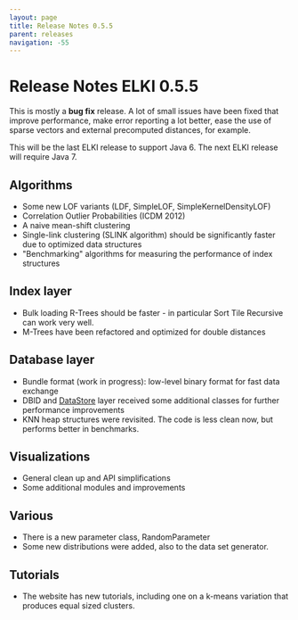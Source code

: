 ```yaml
---
layout: page
title: Release Notes 0.5.5
parent: releases
navigation: -55
---
```



Release Notes ELKI 0.5.5
========================

This is mostly a **bug fix** release. A lot of small issues have been fixed that improve performance, make error reporting a lot better, ease the use of sparse vectors and external precomputed distances, for example.

This will be the last ELKI release to support Java 6. The next ELKI release will require Java 7.

Algorithms
----------

-  Some new LOF variants (LDF, SimpleLOF, SimpleKernelDensityLOF)
-  Correlation Outlier Probabilities (ICDM 2012)
-  A naive mean-shift clustering
-  Single-link clustering (SLINK algorithm) should be significantly faster due to optimized data structures
-  "Benchmarking" algorithms for measuring the performance of index structures

Index layer
-----------

-  Bulk loading R-Trees should be faster - in particular Sort Tile Recursive can work very well.
-  M-Trees have been refactored and optimized for double distances

Database layer
--------------

-  Bundle format (work in progress): low-level binary format for fast data exchange
-  DBID and [DataStore](/dev/data_store) layer received some additional classes for further performance improvements
-  KNN heap structures were revisited. The code is less clean now, but performs better in benchmarks.

Visualizations
--------------

-  General clean up and API simplifications
-  Some additional modules and improvements

Various
-------

-  There is a new parameter class, RandomParameter
-  Some new distributions were added, also to the data set generator.

Tutorials
---------

-  The website has new tutorials, including one on a k-means variation that produces equal sized clusters.

